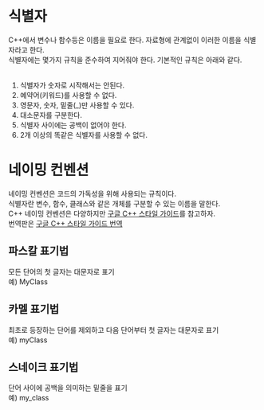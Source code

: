 # 식별자
C++에서 변수나 함수등은 이름을 필요로 한다. 자료형에 관계없이 이러한 이름을 식별자라고 한다.<br/>
식별자에는 몇가지 규칙을 준수하여 지어줘야 한다. 기본적인 규칙은 아래와 같다.<br/>
<br/>
1. 식별자가 숫자로 시작해서는 안된다.
2. 예약어(키워드)를 사용할 수 없다.
3. 영문자, 숫자, 밑줄(_)만 사용할 수 있다.
4. 대소문자를 구분한다.
5. 식별자 사이에는 공백이 없어야 한다.
6. 2개 이상의 똑같은 식별자를 사용할 수 없다.

# 네이밍 컨벤션
네이밍 컨벤션은 코드의 가독성을 위해 사용되는 규칙이다.<br/>
식별자란 변수, 함수, 클래스와 같은 개체를 구분할 수 있는 이름을 말한다.<br/>
C++ 네이밍 컨벤션은 다양하지만 [구글 C++ 스타일 가이드](https://google.github.io/styleguide/cppguide.html)를 참고하자.<br/>
번역판은 [구글 C++ 스타일 가이드 번역](http://jongwook.kim/google-styleguide/trunk/cppguide.xml)
## 파스칼 표기법
모든 단어의 첫 글자는 대문자로 표기<br/>
예) MyClass
## 카멜 표기법
최초로 등장하는 단어를 제외하고 다음 단어부터 첫 글자는 대문자로 표기<br/>
예) myClass
## 스네이크 표기법
단어 사이에 공백을 의미하는 밑줄을 표기<br/>
예) my_class
